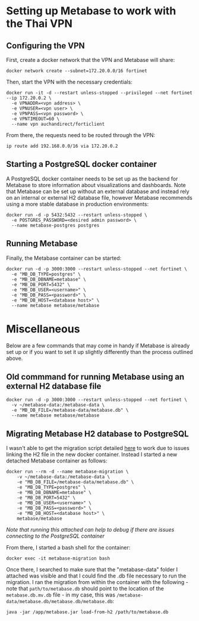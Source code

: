 # Setting up Metabase to work with the Thai VPN
## Configuring the VPN
First, create a docker network that the VPN and Metabase will share:
```console
docker network create --subnet=172.20.0.0/16 fortinet
```

Then, start the VPN with the necessary credentials:
```console
docker run -it -d --restart unless-stopped --privileged --net fortinet --ip 172.20.0.2 \
  -e VPNADDR=<vpn address> \
  -e VPNUSER=<vpn user> \
  -e VPNPASS=<vpn password> \
  -e VPNTIMEOUT=60 \
  --name vpn auchandirect/forticlient
```

From there, the requests need to be routed through the VPN:
```console
ip route add 192.168.0.0/16 via 172.20.0.2
```

## Starting a PostgreSQL docker container
A PostgreSQL docker container needs to be set up as the backend for Metabase to store information about visualizations and dashboards. Note that Metabase can be set up without an external database and instead rely on an internal or external H2 database file, however Metabase recommends using a more stable database in production environments:

```console
docker run -d -p 5432:5432 --restart unless-stopped \
  -e POSTGRES_PASSWORD=<desired admin password> \
  --name metabase-postgres postgres
```

## Running Metabase
Finally, the Metabase container can be started:
```console
docker run -d -p 3000:3000 --restart unless-stopped --net fortinet \
  -e "MB_DB_TYPE=postgres" \
  -e "MB_DB_DBNAME=metabase" \
  -e "MB_DB_PORT=5432" \
  -e "MB_DB_USER=<username>" \
  -e "MB_DB_PASS=<password>" \
  -e "MB_DB_HOST=<database host>" \
  --name metabase metabase/metabase
```


# Miscellaneous
Below are a few commands that may come in handy if Metabase is already set up or if you want to set it up slightly differently than the process outlined above.

## Old commmand for running Metabase using an external H2 database file
```console
docker run -d -p 3000:3000 --restart unless-stopped --net fortinet \
  -v ~/metabase-data:/metabase-data \
  -e "MB_DB_FILE=/metabase-data/metabase.db" \
  --name metabase metabase/metabase
```
## Migrating Metabase H2 database to PostgreSQL
I wasn't able to get the migration script detailed [here](https://www.metabase.com/docs/latest/operations-guide/running-metabase-on-docker.html) to work due to issues linking the H2 file in the new docker container. Instead I started a new detached Metabase container as follows:
```console
docker run --rm -d --name metabase-migration \
    -v ~/metabase-data:/metabase-data \
    -e "MB_DB_FILE=/metabase-data/metabase.db" \
    -e "MB_DB_TYPE=postgres" \
    -e "MB_DB_DBNAME=metabase" \
    -e "MB_DB_PORT=5432" \
    -e "MB_DB_USER=<username>" \
    -e "MB_DB_PASS=<password>" \
    -e "MB_DB_HOST=<database host>" \
    metabase/metabase
```

*Note that running this attached can help to debug if there are issues connecting to the PostgreSQL container*

From there, I started a bash shell for the container:
```console
docker exec -it metabase-migration bash
```

Once there, I searched to make sure that the "metabase-data" folder I attached was visible and that I could find the .db file necessary to run the migration. I ran the migration from within the container with the following - note that <code>path/to/metabase.db</code> should point to the location of the <code>metabase.db.mv.db</code> file - in my case, this was <code>/metabase-data/metabase.db/metabase.db/metabase.db</code>:
```console
java -jar /app/metabase.jar load-from-h2 /path/to/metabase.db
```